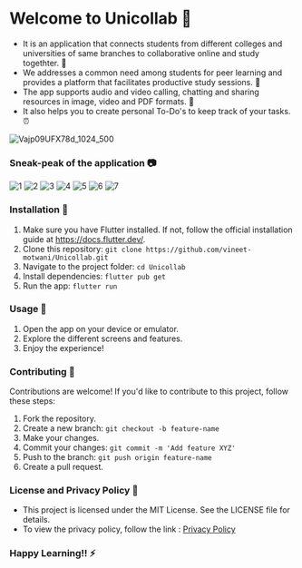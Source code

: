 # Welcome to Unicollab 👋

- It is an application that connects students from different colleges and universities of same branches to collaborative online and study togethter. 🌱
- We addresses a common need among students for peer learning and provides a platform that facilitates productive study sessions. 💬
- The app supports audio and video calling, chatting and sharing resources in image, video and PDF formats. 🎥
- It also helps you to create personal To-Do's to keep track of your tasks. ⏰

![Vajp09UFX78d_1024_500](https://github.com/vineet-motwani/Unicollab/assets/95994219/99348494-fcdd-494c-9b37-df7411697a59)

### Sneak-peak of the application 📷

![1](https://github.com/vineet-motwani/Unicollab/assets/95994219/14ec4018-f156-4adf-b39f-71c4a87f20e8) 
![2](https://github.com/vineet-motwani/Unicollab/assets/95994219/0109a6d0-f64a-42eb-b439-7368543ff7dc) 
![3](https://github.com/vineet-motwani/Unicollab/assets/95994219/d98d6b1d-9b95-4256-afa7-0fc6fd39ea6f) 
![4](https://github.com/vineet-motwani/Unicollab/assets/95994219/8515ff72-e465-4fe1-b5eb-4f96259bec34) 
![5](https://github.com/vineet-motwani/Unicollab/assets/95994219/ae89d4bf-f836-4a62-b368-14c5c1d0cc88) 
![6](https://github.com/vineet-motwani/Unicollab/assets/95994219/1e717d12-2851-4e2d-9ed7-104649a4ab4b) 
![7](https://github.com/vineet-motwani/Unicollab/assets/95994219/a4cc58d1-4ff5-4363-a6b3-9cfeaab459ee) 


### Installation 🚀

1. Make sure you have Flutter installed. If not, follow the official installation guide at <https://docs.flutter.dev/>.
2. Clone this repository: `git clone https://github.com/vineet-motwani/Unicollab.git`
3. Navigate to the project folder: `cd Unicollab`
4. Install dependencies: `flutter pub get`
5. Run the app: `flutter run`

### Usage 📱

1. Open the app on your device or emulator.
2. Explore the different screens and features.
3. Enjoy the experience!

### Contributing 🚀

Contributions are welcome! If you'd like to contribute to this project, follow these steps:

1. Fork the repository.
2. Create a new branch: `git checkout -b feature-name`
3. Make your changes.
4. Commit your changes: `git commit -m 'Add feature XYZ'`
5. Push to the branch: `git push origin feature-name`
6. Create a pull request.

### License and Privacy Policy 🪪

- This project is licensed under the MIT License. See the LICENSE file for details.
- To view the privacy policy, follow the link : [Privacy Policy](https://unicollab.blogspot.com/2024/05/policy.html)

### Happy Learning!! ⚡
